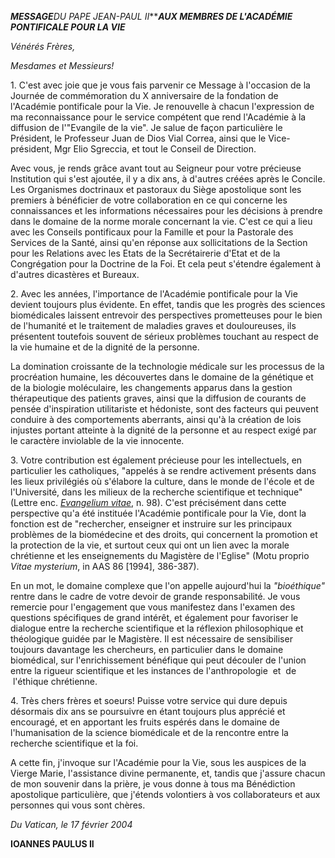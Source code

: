 ***MESSAGE**DU PAPE JEAN-PAUL II******AUX MEMBRES DE L'ACADÉMIE PONTIFICALE POUR LA VIE***

*Vénérés Frères,*

*Mesdames et Messieurs!*

1. C'est avec joie que je vous fais parvenir ce Message à l'occasion de la Journée de commémoration du X anniversaire de la fondation de l'Académie pontificale pour la Vie. Je renouvelle à chacun l'expression de ma reconnaissance pour le service compétent que rend l'Académie à la diffusion de l'"Evangile de la vie". Je salue de façon particulière le Président, le Professeur Juan de Dios Vial Correa, ainsi que le Vice-président, Mgr Elio Sgreccia, et tout le Conseil de Direction.

Avec vous, je rends grâce avant tout au Seigneur pour votre précieuse Institution qui s'est ajoutée, il y a dix ans, à d'autres créées après le Concile. Les Organismes doctrinaux et pastoraux du Siège apostolique sont les premiers à bénéficier de votre collaboration en ce qui concerne les connaissances et les informations nécessaires pour les décisions à prendre dans le domaine de la norme morale concernant la vie. C'est ce qui a lieu avec les Conseils pontificaux pour la Famille et pour la Pastorale des Services de la Santé, ainsi qu'en réponse aux sollicitations de la Section pour les Relations avec les Etats de la Secrétairerie d'Etat et de la Congrégation pour la Doctrine de la Foi. Et cela peut s'étendre également à d'autres dicastères et Bureaux.

2. Avec les années, l'importance de l'Académie pontificale pour la Vie devient toujours plus évidente. En effet, tandis que les progrès des sciences biomédicales laissent entrevoir des perspectives prometteuses pour le bien de l'humanité et le traitement de maladies graves et douloureuses, ils présentent toutefois souvent de sérieux problèmes touchant au respect de la vie humaine et de la dignité de la personne.

La domination croissante de la technologie médicale sur les processus de la procréation humaine, les découvertes dans le domaine de la génétique et de la biologie moléculaire, les changements apparus dans la gestion thérapeutique des patients graves, ainsi que la diffusion de courants de pensée d'inspiration utilitariste et hédoniste, sont des facteurs qui peuvent conduire à des comportements aberrants, ainsi qu'à la création de lois injustes portant atteinte à la dignité de la personne et au respect exigé par le caractère inviolable de la vie innocente.

3. Votre contribution est également précieuse pour les intellectuels, en particulier les catholiques, "appelés à se rendre activement présents dans les lieux privilégiés où s'élabore la culture, dans le monde de l'école et de l'Université, dans les milieux de la recherche scientifique et technique" (Lettre enc. *[Evangelium vitae](http://www.vatican.va/edocs/FRA0204/_INDEX.HTM)*, n. 98). C'est précisément dans cette perspective qu'a été instituée l'Académie pontificale pour la Vie, dont la fonction est de "rechercher, enseigner et instruire sur les principaux problèmes de la biomédecine et des droits, qui concernent la promotion et la protection de la vie, et surtout ceux qui ont un lien avec la morale chrétienne et les enseignements du Magistère de l'Eglise" (Motu proprio *Vitae mysterium*, in AAS 86 \[1994\], 386-387).

En un mot, le domaine complexe que l'on appelle aujourd'hui la *"bioéthique"* rentre dans le cadre de votre devoir de grande responsabilité. Je vous remercie pour l'engagement que vous manifestez dans l'examen des questions spécifiques de grand intérêt, et également pour favoriser le dialogue entre la recherche scientifique et la réflexion philosophique et théologique guidée par le Magistère. Il est nécessaire de sensibiliser toujours davantage les chercheurs, en particulier dans le domaine biomédical, sur l'enrichissement bénéfique qui peut découler de l'union entre la rigueur scientifique et les instances de l'anthropologie  et  de  l'éthique chrétienne.

4. Très chers frères et soeurs! Puisse votre service qui dure depuis désormais dix ans se poursuivre en étant toujours plus apprécié et encouragé, et en apportant les fruits espérés dans le domaine de l'humanisation de la science biomédicale et de la rencontre entre la recherche scientifique et la foi.

A cette fin, j'invoque sur l'Académie pour la Vie, sous les auspices de la Vierge Marie, l'assistance divine permanente, et, tandis que j'assure chacun de mon souvenir dans la prière, je vous donne à tous ma Bénédiction apostolique particulière, que j'étends volontiers à vos collaborateurs et aux personnes qui vous sont chères.

*Du Vatican, le 17 février 2004*

**IOANNES PAULUS II**
